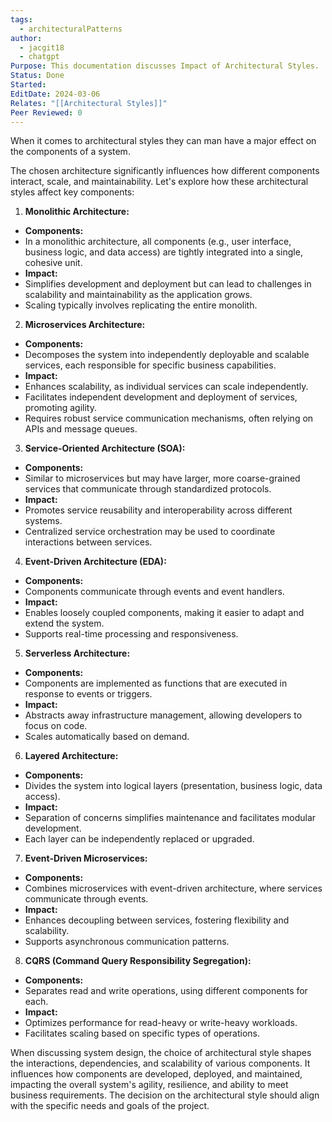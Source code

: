 ```yaml
---
tags:
  - architecturalPatterns
author:
  - jacgit18
  - chatgpt
Purpose: This documentation discusses Impact of Architectural Styles.
Status: Done
Started: 
EditDate: 2024-03-06
Relates: "[[Architectural Styles]]"
Peer Reviewed: 0
---
```

When it comes to architectural styles they can man have a major effect on the components of a system. 

The chosen architecture significantly influences how different components interact, scale, and maintainability. Let's explore how these architectural styles affect key components:  
  
1. **Monolithic Architecture:**  
- **Components:**  
- In a monolithic architecture, all components (e.g., user interface, business logic, and data access) are tightly integrated into a single, cohesive unit.  
- **Impact:**  
- Simplifies development and deployment but can lead to challenges in scalability and maintainability as the application grows.  
- Scaling typically involves replicating the entire monolith.  
  
2. **Microservices Architecture:**  
- **Components:**  
- Decomposes the system into independently deployable and scalable services, each responsible for specific business capabilities.  
- **Impact:**  
- Enhances scalability, as individual services can scale independently.  
- Facilitates independent development and deployment of services, promoting agility.  
- Requires robust service communication mechanisms, often relying on APIs and message queues.  
  
3. **Service-Oriented Architecture (SOA):**  
- **Components:**  
- Similar to microservices but may have larger, more coarse-grained services that communicate through standardized protocols.  
- **Impact:**  
- Promotes service reusability and interoperability across different systems.  
- Centralized service orchestration may be used to coordinate interactions between services.  
  
4. **Event-Driven Architecture (EDA):**  
- **Components:**  
- Components communicate through events and event handlers.  
- **Impact:**  
- Enables loosely coupled components, making it easier to adapt and extend the system.  
- Supports real-time processing and responsiveness.  
  
5. **Serverless Architecture:**  
- **Components:**  
- Components are implemented as functions that are executed in response to events or triggers.  
- **Impact:**  
- Abstracts away infrastructure management, allowing developers to focus on code.  
- Scales automatically based on demand.  
  
6. **Layered Architecture:**  
- **Components:**  
- Divides the system into logical layers (presentation, business logic, data access).  
- **Impact:**  
- Separation of concerns simplifies maintenance and facilitates modular development.  
- Each layer can be independently replaced or upgraded.  
  
7. **Event-Driven Microservices:**  
- **Components:**  
- Combines microservices with event-driven architecture, where services communicate through events.  
- **Impact:**  
- Enhances decoupling between services, fostering flexibility and scalability.  
- Supports asynchronous communication patterns.  
  
8. **CQRS (Command Query Responsibility Segregation):**  
- **Components:**  
- Separates read and write operations, using different components for each.  
- **Impact:**  
- Optimizes performance for read-heavy or write-heavy workloads.  
- Facilitates scaling based on specific types of operations.  
  
When discussing system design, the choice of architectural style shapes the interactions, dependencies, and scalability of various components. It influences how components are developed, deployed, and maintained, impacting the overall system's agility, resilience, and ability to meet business requirements. The decision on the architectural style should align with the specific needs and goals of the project.